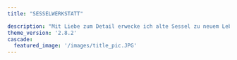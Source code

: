 ```yaml
---
title: "SESSELWERKSTATT"

description: "Mit Liebe zum Detail erwecke ich alte Sessel zu neuem Leben. In Handarbeit erneuere ich Wiener Geflecht und Bespannungen und versehe Holz mit neuem Glanz, Zeitloses Design für Möbelstücke die Jahrhunderte überdauern."
theme_version: '2.8.2'
cascade:
  featured_image: '/images/title_pic.JPG'
---
```


